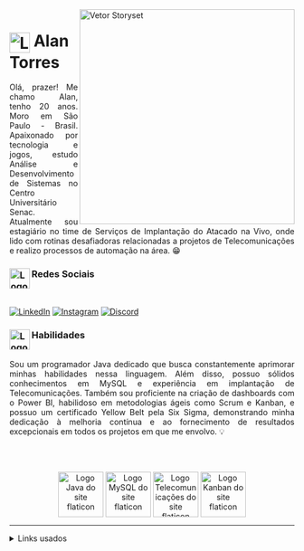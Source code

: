 <img align="right" alt="Vetor Storyset" height="380" src="https://github.com/Torrez0/readme-eu/assets/131430865/559328f2-7c97-4af5-9f8c-f9f824b9ace5">

<h1>
    <a href="https://github.com/Torrez0">
     <img align="center" alt="Logo desenvolvedor do site flaticon" width="36px" src="https://github.com/Torrez0/readme-eu/assets/131430865/76208f31-5f83-46b8-83a0-aea644a98d66"></a>
    <span>Alan Torres</span>
</h1>

<p align="justify"> Olá, prazer! Me chamo Alan, tenho 20 anos. Moro em São Paulo - Brasil. Apaixonado por tecnologia e jogos, estudo Análise e Desenvolvimento de Sistemas no Centro Universitário Senac. Atualmente sou estagiário no time de Serviços de Implantação do Atacado na Vivo, onde lido com rotinas desafiadoras relacionadas a projetos de Telecomunicações e realizo processos de automação na área. 😁
<br>


    
<h3 align="left">Redes Sociais
 <img align="left" alt="Logo desenvolvedor do site flaticon" width="36px" src="https://github.com/Torrez0/readme-eu/assets/131430865/63c1aa28-dbe8-4a6b-9235-d690b3570d5d"></a>
</h3>
<br>

[![LinkedIn](https://img.shields.io/badge/LinkedIn-407BFF?style=for-the-badge&logo=Linkedin&logoColor=fff)](https://www.linkedin.com/in/alan-torres-8a4676184/)                                                                                                                                               [![Instagram](https://img.shields.io/badge/Instagram-407BFF?style=for-the-badge&logo=Instagram&logoColor=fff)](https://www.instagram.com/alwntorres/)                                                                                                                                                        [![Discord](https://img.shields.io/badge/Discord-407BFF?style=for-the-badge&logo=Discord&logoColor=fff)](https://www.discord.com/in/alwntorres/)



<h3 align="left">Habilidades
<img align="left" alt="Logo desenvolvedor do site flaticon" width="36px" src="https://github.com/Torrez0/readme-eu/assets/131430865/cc4fe549-5f8a-4dd0-be94-76315b54427d">
</h3>

<p align="justify"> 
    <br>
    Sou um programador Java dedicado que busca constantemente aprimorar minhas habilidades nessa linguagem. Além disso, possuo sólidos conhecimentos em MySQL e experiência em implantação de Telecomunicações. Também sou proficiente na criação de dashboards com o Power BI, habilidoso em metodologias ágeis como Scrum e Kanban, e possuo um certificado Yellow Belt pela Six Sigma, demonstrando minha dedicação à melhoria contínua e ao fornecimento de resultados excepcionais em todos os projetos em que me envolvo. 💡
<br>

<br></br>



<div align="center">
<img alt="Logo Java do site flaticon" width="80px" align="center" src="https://github.com/Torrez0/readme-eu/assets/131430865/2c1cafa0-094b-4d0c-8ff2-cdf7d1894c05">
<img alt="Logo MySQL do site flaticon" width="80px" align="center" src="https://github.com/Torrez0/readme-eu/assets/131430865/89c8755b-f3f2-40ad-abe1-c26cd5420e0d">
<img alt="Logo Telecomunicações do site flaticon" width="80px" align="center" src="https://github.com/Torrez0/readme-eu/assets/131430865/89c8755b-f3f2-40ad-abe1-c26cd5420e0d">
<img alt="Logo Kanban do site flaticon" width="80px" align="center" src="https://github.com/Torrez0/readme-eu/assets/131430865/b5cf17ee-ae00-4a60-9bed-03004be86aec">
    
</div>


*****************************************

<details align="left">
    
  <summary>Links usados</summary> 
 
  - Icones utilizados de <a href="https://www.flaticon.com/">Flaticon</a><br>
  - Imagens utilizadas de <a href="https://br.freepik.com/">Freepik</a>
  
</details>
